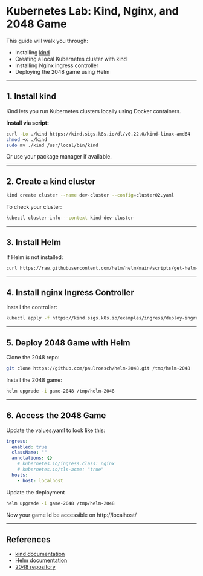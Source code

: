 # Kubernetes Lab: Kind, Nginx, and 2048 Game

This guide will walk you through:
- Installing [kind](https://kind.sigs.k8s.io/)
- Creating a local Kubernetes cluster with kind
- Installing Nginx ingress controller
- Deploying the 2048 game using Helm

---

## 1. Install kind

Kind lets you run Kubernetes clusters locally using Docker containers.

**Install via script:**
```bash
curl -Lo ./kind https://kind.sigs.k8s.io/dl/v0.22.0/kind-linux-amd64
chmod +x ./kind
sudo mv ./kind /usr/local/bin/kind
```

Or use your package manager if available.

---

## 2. Create a kind cluster

```bash
kind create cluster --name dev-cluster --config=cluster02.yaml
```

To check your cluster:
```bash
kubectl cluster-info --context kind-dev-cluster
```

---

## 3. Install Helm

If Helm is not installed:
```bash
curl https://raw.githubusercontent.com/helm/helm/main/scripts/get-helm-3 | bash
```

---

## 4. Install nginx Ingress Controller

Install the controller:
```bash
kubectl apply -f https://kind.sigs.k8s.io/examples/ingress/deploy-ingress-nginx.yaml
```

---

## 5. Deploy 2048 Game with Helm

Clone the 2048 repo:
```bash
git clone https://github.com/paulroesch/helm-2048.git /tmp/helm-2048
```

Install the 2048 game:
```bash
helm upgrade -i game-2048 /tmp/helm-2048
```

---

## 6. Access the 2048 Game
Update the values.yaml to look like this:
```yaml
ingress:
  enabled: true
  className: ""
  annotations: {}
    # kubernetes.io/ingress.class: nginx
    # kubernetes.io/tls-acme: "true"
  hosts:
    - host: localhost
```
Update the deployment
```bash
helm upgrade -i game-2048 /tmp/helm-2048
```
Now your game ld be accessible on http://localhost/

---

## References
- [kind documentation](https://kind.sigs.k8s.io/docs/)
- [Helm documentation](https://helm.sh/docs/)
- [2048 repository](https://github.com/paulroesch/helm-2048)
